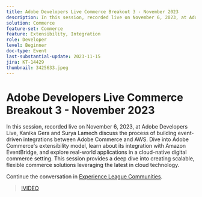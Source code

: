 ```yaml
---
title: Adobe Developers Live Commerce Breakout 3 - November 2023
description: In this session, recorded live on November 6, 2023, at Adobe Developers Live, Kanika Gera and Surya Lamech discuss the process of building event-driven integrations between Adobe Commerce and AWS. Dive into Adobe Commerce's extensibility model, learn about its integration with Amazon EventBridge, and explore real-world applications in a cloud-native digital commerce setting. This session provides a deep dive into creating scalable, flexible commerce solutions leveraging the latest in cloud technology.
solution: Commerce
feature-set: Commerce
feature: Extensibility, Integration
role: Developer
level: Beginner
doc-type: Event
last-substantial-update: 2023-11-15
jira: KT-14429
thumbnail: 3425633.jpeg
---
```


# Adobe Developers Live Commerce Breakout 3 - November 2023

In this session, recorded live on November 6, 2023, at Adobe Developers Live, Kanika Gera and Surya Lamech discuss the process of building event-driven integrations between Adobe Commerce and AWS. Dive into Adobe Commerce's extensibility model, learn about its integration with Amazon EventBridge, and explore real-world applications in a cloud-native digital commerce setting. This session provides a deep dive into creating scalable, flexible commerce solutions leveraging the latest in cloud technology.

Continue the conversation in [Experience League Communities](https://adobe.ly/3ts1NW5).

>[!VIDEO](https://video.tv.adobe.com/v/3425633/?learn=on)